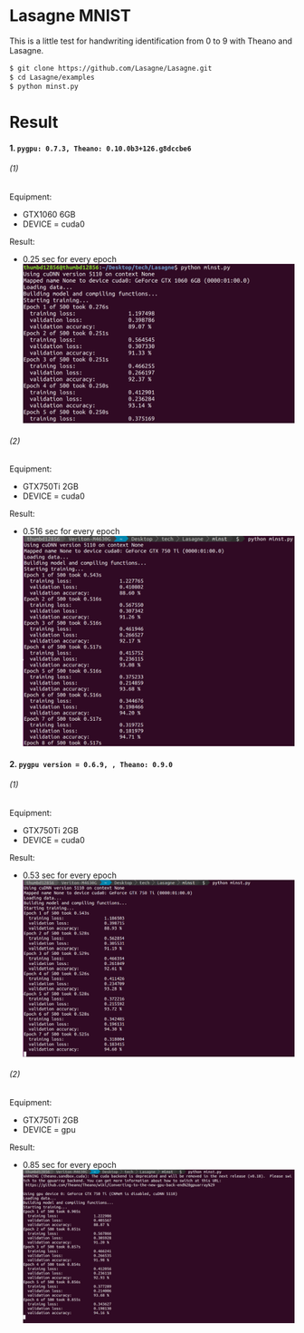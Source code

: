 # Lasagne MNIST
This is a little test for handwriting identification from 0 to 9 with Theano and Lasagne.
```
$ git clone https://github.com/Lasagne/Lasagne.git
$ cd Lasagne/examples
$ python minst.py
```

# Result
#### 1. ```pygpu: 0.7.3, Theano: 0.10.0b3+126.g8dccbe6```  
###### (1)   
Equipment:
- GTX1060 6GB
- DEVICE = cuda0

Result:
- 0.25 sec for every epoch
![GTX1060-pygpu=0.7.3-minst-device=cuda0.png](https://raw.githubusercontent.com/thumbe12856/GPU-development-environment-setting/master/pictures/GTX1060-pygpu=0.7.3-minst-device=cuda0.png)

###### (2)  
Equipment:
- GTX750Ti 2GB
- DEVICE = cuda0

Result:
- 0.516 sec for every epoch
![GTX750Ti-pygpu=0.7.3-minst-device=cuda0.png](https://raw.githubusercontent.com/thumbe12856/GPU-development-environment-setting/master/pictures/GTX750Ti-pygpu=0.7.3-minst-device=cuda0.png)


#### 2. ```pygpu version = 0.6.9, , Theano: 0.9.0```  
###### (1)  
Equipment:
- GTX750Ti 2GB
- DEVICE = cuda0  

Result:
- 0.53 sec for every epoch
![GTX750Ti-pygpu=0.6.9-minst-device=cuda0.png](https://raw.githubusercontent.com/thumbe12856/GPU-development-environment-setting/master/pictures/GTX750Ti-pygpu=0.6.9-minst-device=cuda0.png)

###### (2)  
Equipment:
- GTX750Ti 2GB
- DEVICE = gpu

Result:
- 0.85 sec for every epoch
![GTX750Ti-pygpu=0.6.9-minst-device=gpu](https://raw.githubusercontent.com/thumbe12856/GPU-development-environment-setting/master/pictures/GTX750Ti-pygpu=0.6.9-minst-device=gpu.png)
